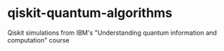 # qiskit-quantum-algorithms
Qiskit simulations from IBM's "Understanding quantum information and computation" course
